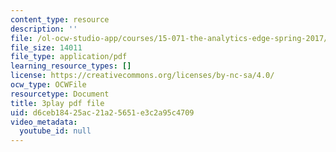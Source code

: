 ```yaml
---
content_type: resource
description: ''
file: /ol-ocw-studio-app/courses/15-071-the-analytics-edge-spring-2017/d6ceb18425ac21a25651e3c2a95c4709_EQYlOQjzYOA.pdf
file_size: 14011
file_type: application/pdf
learning_resource_types: []
license: https://creativecommons.org/licenses/by-nc-sa/4.0/
ocw_type: OCWFile
resourcetype: Document
title: 3play pdf file
uid: d6ceb184-25ac-21a2-5651-e3c2a95c4709
video_metadata:
  youtube_id: null
---
```

